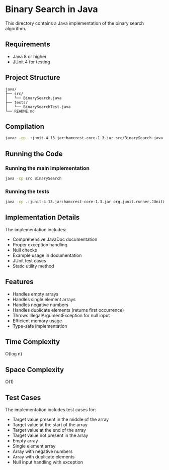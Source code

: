 # Binary Search in Java

This directory contains a Java implementation of the binary search algorithm.

## Requirements
- Java 8 or higher
- JUnit 4 for testing

## Project Structure
```
java/
├── src/
│   └── BinarySearch.java
├── tests/
│   └── BinarySearchTest.java
└── README.md
```

## Compilation
```bash
javac -cp .:junit-4.13.jar:hamcrest-core-1.3.jar src/BinarySearch.java tests/BinarySearchTest.java
```

## Running the Code

### Running the main implementation
```bash
java -cp src BinarySearch
```

### Running the tests
```bash
java -cp .:junit-4.13.jar:hamcrest-core-1.3.jar org.junit.runner.JUnitCore tests.BinarySearchTest
```

## Implementation Details
The implementation includes:
- Comprehensive JavaDoc documentation
- Proper exception handling
- Null checks
- Example usage in documentation
- JUnit test cases
- Static utility method

## Features
- Handles empty arrays
- Handles single element arrays
- Handles negative numbers
- Handles duplicate elements (returns first occurrence)
- Throws IllegalArgumentException for null input
- Efficient memory usage
- Type-safe implementation

## Time Complexity
O(log n)

## Space Complexity
O(1)

## Test Cases
The implementation includes test cases for:
- Target value present in the middle of the array
- Target value at the start of the array
- Target value at the end of the array
- Target value not present in the array
- Empty array
- Single element array
- Array with negative numbers
- Array with duplicate elements
- Null input handling with exception
